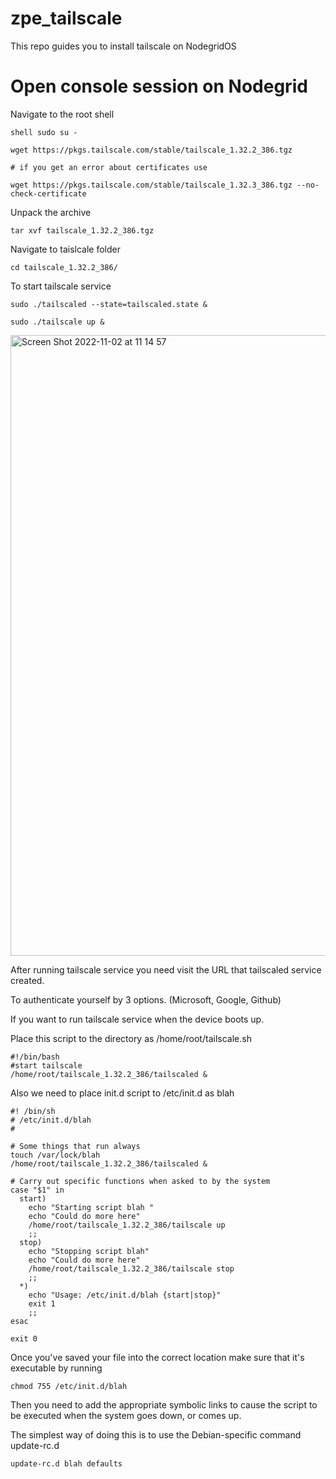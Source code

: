 # zpe_tailscale
This repo guides you to install tailscale on NodegridOS

# Open console session on Nodegrid

Navigate to the root shell

    shell sudo su -
    
    wget https://pkgs.tailscale.com/stable/tailscale_1.32.2_386.tgz
    
    # if you get an error about certificates use
    
    wget https://pkgs.tailscale.com/stable/tailscale_1.32.3_386.tgz --no-check-certificate
    
    
Unpack the archive

    tar xvf tailscale_1.32.2_386.tgz
    
Navigate to taislcale folder
    
    cd tailscale_1.32.2_386/
    
To start tailscale service
    
    sudo ./tailscaled --state=tailscaled.state &
    
    sudo ./tailscale up &
    
<img width="993" alt="Screen Shot 2022-11-02 at 11 14 57" src="https://user-images.githubusercontent.com/103506681/199435507-537ac656-025b-4827-bbb5-16aec2716e58.png">

After running tailscale service you need visit the URL that tailscaled service created.

To authenticate yourself by 3 options. (Microsoft, Google, Github)

If you want to run tailscale service when the device boots up.

Place this script to the directory as /home/root/tailscale.sh

    #!/bin/bash
    #start tailscale
    /home/root/tailscale_1.32.2_386/tailscaled &

Also we need to place init.d script to /etc/init.d as blah

    #! /bin/sh
    # /etc/init.d/blah
    #

    # Some things that run always
    touch /var/lock/blah
    /home/root/tailscale_1.32.2_386/tailscaled &

    # Carry out specific functions when asked to by the system
    case "$1" in
      start)
        echo "Starting script blah "
        echo "Could do more here"
        /home/root/tailscale_1.32.2_386/tailscale up
        ;;
      stop)
        echo "Stopping script blah"
        echo "Could do more here"
        /home/root/tailscale_1.32.2_386/tailscale stop
        ;;
      *)
        echo "Usage: /etc/init.d/blah {start|stop}"
        exit 1
        ;;
    esac

    exit 0

Once you've saved your file into the correct location make sure that it's executable by running

    chmod 755 /etc/init.d/blah

Then you need to add the appropriate symbolic links to cause the script to be executed when the system goes down, or comes up.

The simplest way of doing this is to use the Debian-specific command update-rc.d
    
    update-rc.d blah defaults
    
    

    
